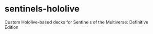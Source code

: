 # sentinels-hololive
Custom Hololive-based decks for Sentinels of the Multiverse:  Definitive Edition
